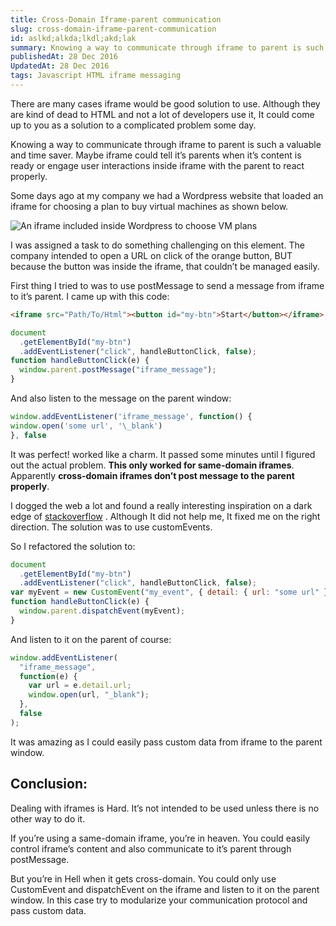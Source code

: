 ```yaml
---
title: Cross-Domain Iframe-parent communication
slug: cross-domain-iframe-parent-communication
id: aslkd;alkda;lkdl;akd;lak
summary: Knowing a way to communicate through iframe to parent is such a valuable and time saver.
publishedAt: 28 Dec 2016
UpdatedAt: 28 Dec 2016
tags: Javascript HTML iframe messaging
---
```


There are many cases iframe would be good solution to use. Although they are kind of dead to HTML and not a lot of developers use it, It could come up to you as a solution to a complicated problem some day.

Knowing a way to communicate through iframe to parent is such a valuable and time saver. Maybe iframe could tell it’s parents when it’s content is ready or engage user interactions inside iframe with the parent to react properly.

Some days ago at my company we had a Wordpress website that loaded an iframe for choosing a plan to buy virtual machines as shown below.

![An iframe included inside Wordpress to choose VM plans](https://cdn-images-1.medium.com/max/1600/1*Npna_TbF8ChgAroSVkyu_Q.png)

I was assigned a task to do something challenging on this element. The company intended to open a URL on click of the orange button, BUT because the button was inside the iframe, that couldn’t be managed easily.

First thing I tried to was to use postMessage to send a message from iframe to it’s parent. I came up with this code:

```html
<iframe src="Path/To/Html"><button id="my-btn">Start</button></iframe>
```

```js
document
  .getElementById("my-btn")
  .addEventListener("click", handleButtonClick, false);
function handleButtonClick(e) {
  window.parent.postMessage("iframe_message");
}
```

And also listen to the message on the parent window:

```js
window.addEventListener('iframe_message', function() {
window.open('some url', '\_blank')
}, false
```

It was perfect! worked like a charm. It passed some minutes until I figured out the actual problem. **This only worked for same-domain iframes**. Apparently **cross-domain iframes don’t post message to the parent properly**.

I dogged the web a lot and found a really interesting inspiration on a dark edge of [stackoverflow](https://stackoverflow.com/) . Although It did not help me, It fixed me on the right direction. The solution was to use customEvents.

So I refactored the solution to:

```js
document
  .getElementById("my-btn")
  .addEventListener("click", handleButtonClick, false);
var myEvent = new CustomEvent("my_event", { detail: { url: "some url" } });
function handleButtonClick(e) {
  window.parent.dispatchEvent(myEvent);
}
```

And listen to it on the parent of course:

```js
window.addEventListener(
  "iframe_message",
  function(e) {
    var url = e.detail.url;
    window.open(url, "_blank");
  },
  false
);
```

It was amazing as I could easily pass custom data from iframe to the parent window.

## Conclusion:

Dealing with iframes is Hard. It’s not intended to be used unless there is no other way to do it.

If you’re using a same-domain iframe, you’re in heaven. You could easily control iframe’s content and also communicate to it’s parent through postMessage.

But you’re in Hell when it gets cross-domain. You could only use CustomEvent and dispatchEvent on the iframe and listen to it on the parent window. In this case try to modularize your communication protocol and pass custom data.
